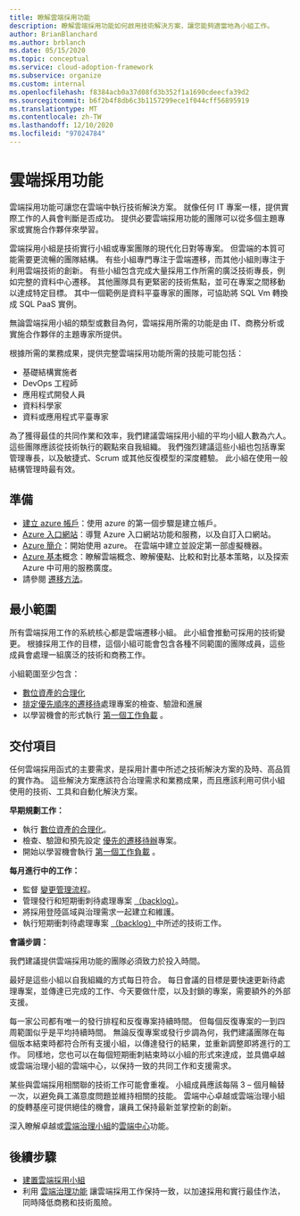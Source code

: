 ```yaml
---
title: 瞭解雲端採用功能
description: 瞭解雲端採用功能如何啟用技術解決方案，讓您能夠適當地為小組工作。
author: BrianBlanchard
ms.author: brblanch
ms.date: 05/15/2020
ms.topic: conceptual
ms.service: cloud-adoption-framework
ms.subservice: organize
ms.custom: internal
ms.openlocfilehash: f8384acb0a37d08fd3b352f1a1690cdeecfa39d2
ms.sourcegitcommit: b6f2b4f8db6c3b1157299ece1f044cff56895919
ms.translationtype: MT
ms.contentlocale: zh-TW
ms.lasthandoff: 12/10/2020
ms.locfileid: "97024784"
---
```

# <a name="cloud-adoption-functions"></a>雲端採用功能

雲端採用功能可讓您在雲端中執行技術解決方案。 就像任何 IT 專案一樣，提供實際工作的人員會判斷是否成功。 提供必要雲端採用功能的團隊可以從多個主題專家或實施合作夥伴來學習。

雲端採用小組是技術實行小組或專案團隊的現代化日對等專案。 但雲端的本質可能需要更流暢的團隊結構。 有些小組專門專注于雲端遷移，而其他小組則專注于利用雲端技術的創新。 有些小組包含完成大量採用工作所需的廣泛技術專長，例如完整的資料中心遷移。 其他團隊具有更緊密的技術焦點，並可在專案之間移動以達成特定目標。 其中一個範例是資料平臺專家的團隊，可協助將 SQL Vm 轉換成 SQL PaaS 實例。

無論雲端採用小組的類型或數目為何，雲端採用所需的功能是由 IT、商務分析或實施合作夥伴的主題專家所提供。

根據所需的業務成果，提供完整雲端採用功能所需的技能可能包括：

- 基礎結構實施者
- DevOps 工程師
- 應用程式開發人員
- 資料科學家
- 資料或應用程式平臺專家

為了獲得最佳的共同作業和效率，我們建議雲端採用小組的平均小組人數為六人。 這些團隊應該從技術執行的觀點來自我組織。 我們強烈建議這些小組也包括專案管理專長，以及敏捷式、Scrum 或其他反復模型的深度體驗。 此小組在使用一般結構管理時最有效。

## <a name="preparation"></a>準備

- [建立 azure 帳戶](/learn/modules/create-an-azure-account)：使用 azure 的第一個步驟是建立帳戶。
- [Azure 入口網站](/learn/modules/tour-azure-portal)：導覽 Azure 入口網站功能和服務，以及自訂入口網站。
- [Azure 簡介](/learn/modules/welcome-to-azure)：開始使用 azure。 在雲端中建立並設定第一部虛擬機器。
- [Azure 基本](/learn/paths/azure-for-the-data-engineer)概念：瞭解雲端概念、瞭解優點、比較和對比基本策略，以及探索 Azure 中可用的服務廣度。
- 請參閱 [遷移方法](../migrate/index.md)。

## <a name="minimum-scope"></a>最小範圍

所有雲端採用工作的系統核心都是雲端遷移小組。 此小組會推動可採用的技術變更。 根據採用工作的目標，這個小組可能會包含各種不同範圍的團隊成員，這些成員會處理一組廣泛的技術和商務工作。

小組範圍至少包含：

- [數位資產的合理化](../digital-estate/index.md)
- [排定優先順序的遷移待](../migrate/migration-considerations/assess/release-iteration-backlog.md)處理專案的檢查、驗證和進展
- 以學習機會的形式執行 [第一個工作負載](../digital-estate/rationalize.md#select-the-first-workload) 。

## <a name="deliverable"></a>交付項目

任何雲端採用函式的主要需求，是採用計畫中所述之技術解決方案的及時、高品質的實作為。 這些解決方案應該符合治理需求和業務成果，而且應該利用可供小組使用的技術、工具和自動化解決方案。

**早期規劃工作：**

- 執行 [數位資產的合理化](../digital-estate/index.md)。
- 檢查、驗證和預先設定 [優先的遷移待辦](../migrate/migration-considerations/assess/release-iteration-backlog.md)專案。
- 開始以學習機會執行 [第一個工作負載](../digital-estate/rationalize.md#select-the-first-workload) 。

**每月進行中的工作：**

- 監督 [變更管理流程](../migrate/migration-considerations/prerequisites/technical-complexity.md)。
- 管理發行和短期衝刺待處理專案 [（backlog）](../migrate/migration-considerations/assess/release-iteration-backlog.md)。
- 將採用登陸區域與治理需求一起建立和維護。
- 執行短期衝刺待處理專案 [（backlog）](../migrate/migration-considerations/assess/release-iteration-backlog.md)中所述的技術工作。

**會議步調：**

我們建議提供雲端採用功能的團隊必須致力於投入時間。

最好是這些小組以自我組織的方式每日符合。 每日會議的目標是要快速更新待處理專案，並傳達已完成的工作、今天要做什麼，以及封鎖的專案，需要額外的外部支援。

每一家公司都有唯一的發行排程和反復專案持續時間。 但每個反復專案的一到四周範圍似乎是平均持續時間。 無論反復專案或發行步調為何，我們建議團隊在每個版本結束時都符合所有支援小組，以傳達發行的結果，並重新調整即將進行的工作。 同樣地，您也可以在每個短期衝刺結束時以小組的形式來達成，並具備卓越或雲端治理小組的雲端中心，以保持一致的共同工作和支援需求。

某些與雲端採用相關聯的技術工作可能會重複。 小組成員應該每隔 3 &ndash; 個月輪替一次，以避免員工滿意度問題並維持相關的技能。 雲端中心卓越或雲端治理小組的旋轉基座可提供絕佳的機會，讓員工保持最新並掌控新的創新。

深入瞭解卓越或[雲端治理小組](./cloud-governance.md)的[雲端中心](./cloud-center-of-excellence.md)功能。

## <a name="next-steps"></a>後續步驟

- [建置雲端採用小組](../get-started/team/cloud-adoption.md)
- 利用 [雲端治理功能](./cloud-governance.md) 讓雲端採用工作保持一致，以加速採用和實行最佳作法，同時降低商務和技術風險。
